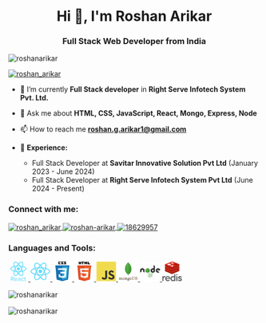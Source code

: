 <h1 align="center">Hi 👋, I'm Roshan Arikar</h1>
<h3 align="center">Full Stack Web Developer from India</h3>

<p align="left"> 
  <img src="https://komarev.com/ghpvc/?username=roshanarikar&label=Profile%20views&color=0e75b6&style=flat" alt="roshanarikar" />
</p>

<p align="left"> 
  <a href="https://twitter.com/roshan_arikar" target="blank">
    <img src="https://img.shields.io/twitter/follow/roshan_arikar?logo=twitter&style=for-the-badge" alt="roshan_arikar" />
  </a> 
</p>

- 🌱 I’m currently **Full Stack developer** in **Right Serve Infotech System Pvt. Ltd.**

- 💬 Ask me about **HTML, CSS, JavaScript, React, Mongo, Express, Node**

- 📫 How to reach me **roshan.g.arikar1@gmail.com**

- 🏢 **Experience:**
  - Full Stack Developer at **Savitar Innovative Solution Pvt Ltd** (January 2023 - June 2024)
  - Full Stack Developer at **Right Serve Infotech System Pvt Ltd** (June 2024 - Present)

<h3 align="left">Connect with me:</h3>
<p align="left">
  <a href="https://twitter.com/roshan_arikar" target="blank">
    <img align="center" src="https://raw.githubusercontent.com/rahuldkjain/github-profile-readme-generator/master/src/images/icons/Social/twitter.svg" alt="roshan_arikar" height="30" width="40" />
  </a>
  <a href="https://linkedin.com/in/roshan-arikar" target="blank">
    <img align="center" src="https://raw.githubusercontent.com/rahuldkjain/github-profile-readme-generator/master/src/images/icons/Social/linked-in-alt.svg" alt="roshan-arikar" height="30" width="40" />
  </a>
  <a href="https://stackoverflow.com/users/18629957" target="blank">
    <img align="center" src="https://raw.githubusercontent.com/rahuldkjain/github-profile-readme-generator/master/src/images/icons/Social/stack-overflow.svg" alt="18629957" height="30" width="40" />
  </a>
</p>

<h3 align="left">Languages and Tools:</h3>
<p align="left"> 
  <a href="https://reactjs.org/" target="_blank" rel="noreferrer">
    <img src="https://raw.githubusercontent.com/devicons/devicon/master/icons/react/react-original-wordmark.svg" alt="react" width="40" height="40" />
  </a>
  <a href="https://reactnative.dev/" target="_blank" rel="noreferrer">
    <img src="https://raw.githubusercontent.com/devicons/devicon/master/icons/react/react-original.svg" alt="react-native" width="40" height="40" />
  </a>
  <a href="https://www.w3schools.com/css/" target="_blank" rel="noreferrer">
    <img src="https://raw.githubusercontent.com/devicons/devicon/master/icons/css3/css3-original-wordmark.svg" alt="css3" width="40" height="40" />
  </a>
  <a href="https://www.w3.org/html/" target="_blank" rel="noreferrer">
    <img src="https://raw.githubusercontent.com/devicons/devicon/master/icons/html5/html5-original-wordmark.svg" alt="html5" width="40" height="40" />
  </a>
  <a href="https://developer.mozilla.org/en-US/docs/Web/JavaScript" target="_blank" rel="noreferrer">
    <img src="https://raw.githubusercontent.com/devicons/devicon/master/icons/javascript/javascript-original.svg" alt="javascript" width="40" height="40" />
  </a>
  <a href="https://www.mongodb.com/" target="_blank" rel="noreferrer">
    <img src="https://raw.githubusercontent.com/devicons/devicon/master/icons/mongodb/mongodb-original-wordmark.svg" alt="mongodb" width="40" height="40" />
  </a>
  <a href="https://nodejs.org" target="_blank" rel="noreferrer">
    <img src="https://raw.githubusercontent.com/devicons/devicon/master/icons/nodejs/nodejs-original-wordmark.svg" alt="nodejs" width="40" height="40" />
  </a>
  <a href="https://redis.io" target="_blank" rel="noreferrer">
    <img src="https://raw.githubusercontent.com/devicons/devicon/master/icons/redis/redis-original-wordmark.svg" alt="redis" width="40" height="40" />
  </a>
</p>


<p>
  <img align="center" src="https://github-readme-stats.vercel.app/api/top-langs?username=roshanarikar&show_icons=true&locale=en&layout=compact" alt="roshanarikar" />
</p>

<p>
  <img align="center" src="https://github-readme-streak-stats.herokuapp.com/?user=roshanarikar&" alt="roshanarikar" />
</p>
